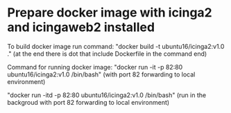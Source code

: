 # Prepare docker image with icinga2 and icingaweb2 installed


To build docker image run command: 
"docker build -t ubuntu16/icinga2:v1.0 ." (at the end there is dot that include Dockerfile in the command end)

Command for running docker image: 
"docker run -it -p 82:80 ubuntu16/icinga2:v1.0 /bin/bash" (with port 82 forwarding to local environment)

"docker run -itd -p 82:80 ubuntu16/icinga2:v1.0 /bin/bash" (run in the backgroud with port 82 forwarding to local environment)

    
